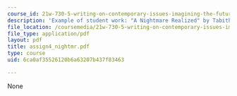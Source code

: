 ```yaml
---
course_id: 21w-730-5-writing-on-contemporary-issues-imagining-the-future-fall-2007
description: 'Example of student work: "A Nightmare Realized" by Tabitha Bonilla.'
file_location: /coursemedia/21w-730-5-writing-on-contemporary-issues-imagining-the-future-fall-2007/6ca0af35526120b6a63207b437f83463_assign4_nightmr.pdf
file_type: application/pdf
layout: pdf
title: assign4_nightmr.pdf
type: course
uid: 6ca0af35526120b6a63207b437f83463

---
```

None